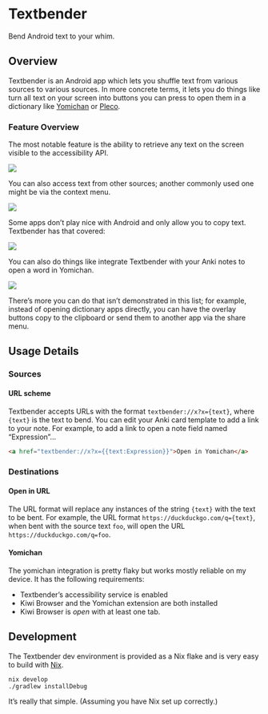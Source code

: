 # Textbender

Bend Android text to your whim.

## Overview

Textbender is an Android app which lets you shuffle text from various sources to
various sources. In more concrete terms, it lets you do things like turn all
text on your screen into buttons you can press to open them in a dictionary like
[Yomichan](https://foosoft.net/projects/yomichan/) or
[Pleco](https://www.pleco.com/).

### Feature Overview

The most notable feature is the ability to retrieve any text on the screen
visible to the accessibility API.

![](images/demo-overlay.gif)

You can also access text from other sources; another commonly used one might be
via the context menu.

![](images/demo-context.gif)

Some apps don’t play nice with Android and only allow you to copy text.
Textbender has that covered:

![](images/demo-clipboard.gif)

You can also do things like integrate Textbender with your Anki notes to open a
word in Yomichan.

![](images/demo-url.gif)

There’s more you can do that isn’t demonstrated in this list; for example,
instead of opening dictionary apps directly, you can have the overlay buttons
copy to the clipboard or send them to another app via the share menu.

## Usage Details

### Sources

#### URL scheme

Textbender accepts URLs with the format `textbender://x?x={text}`, where
`{text}` is the text to bend. You can edit your Anki card template to add a link
to your note. For example, to add a link to open a note field named
“Expression”…

``` html
<a href="textbender://x?x={{text:Expression}}">Open in Yomichan</a>
```

### Destinations

#### Open in URL

The URL format will replace any instances of the string `{text}` with the text
to be bent. For example, the URL format `https://duckduckgo.com/q={text}`, when
bent with the source text `foo`, will open the URL
`https://duckduckgo.com/q=foo`.

#### Yomichan

The yomichan integration is pretty flaky but works mostly reliable on my device.
It has the following requirements:

- Textbender’s accessibility service is enabled
- Kiwi Browser and the Yomichan extension are both installed
- Kiwi Browser is *open* with at least one tab.

## Development

The Textbender dev environment is provided as a Nix flake and is very easy to
build with [Nix](https://nixos.org/).

``` shell
nix develop
./gradlew installDebug
```

It’s really that simple. (Assuming you have Nix set up correctly.)
